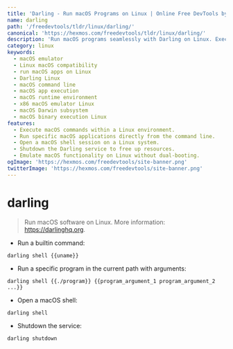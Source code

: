 ```yaml
---
title: 'Darling - Run macOS Programs on Linux | Online Free DevTools by Hexmos'
name: darling
path: '/freedevtools/tldr/linux/darling/'
canonical: 'https://hexmos.com/freedevtools/tldr/linux/darling/'
description: 'Run macOS programs seamlessly with Darling on Linux. Execute macOS applications and commands directly on your Linux system. Free online tool, no registration required.'
category: linux
keywords:
  - macOS emulator
  - Linux macOS compatibility
  - run macOS apps on Linux
  - Darling Linux
  - macOS command line
  - macOS app execution
  - macOS runtime environment
  - x86 macOS emulator Linux
  - macOS Darwin subsystem
  - macOS binary execution Linux
features:
  - Execute macOS commands within a Linux environment.
  - Run specific macOS applications directly from the command line.
  - Open a macOS shell session on a Linux system.
  - Shutdown the Darling service to free up resources.
  - Emulate macOS functionality on Linux without dual-booting.
ogImage: 'https://hexmos.com/freedevtools/site-banner.png'
twitterImage: 'https://hexmos.com/freedevtools/site-banner.png'
---
```


# darling

> Run macOS software on Linux.
> More information: <https://darlinghq.org>.

- Run a builtin command:

`darling shell {{uname}}`

- Run a specific program in the current path with arguments:

`darling shell {{./program}} {{program_argument_1 program_argument_2 ...}}`

- Open a macOS shell:

`darling shell`

- Shutdown the service:

`darling shutdown`
